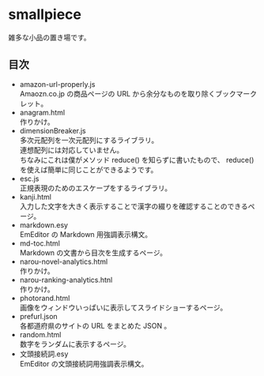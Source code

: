 # smallpiece
雑多な小品の置き場です。

## 目次
* amazon-url-properly.js  
  Amaozn.co.jp の商品ページの URL から余分なものを取り除くブックマークレット。
* anagram.html  
  作りかけ。
* dimensionBreaker.js  
  多次元配列を一次元配列にするライブラリ。  
  連想配列には対応していません。  
  ちなみにこれは僕がメソッド reduce() を知らずに書いたもので、 reduce() を使えば簡単に同じことができるようです。
* esc.js  
  正規表現のためのエスケープをするライブラリ。
* kanji.html  
  入力した文字を大きく表示することで漢字の綴りを確認することのできるページ。
* markdown.esy  
  EmEditor の Markdown 用強調表示構文。
* md-toc.html  
  Markdown の文書から目次を生成するページ。
* narou-novel-analytics.html  
  作りかけ。
* narou-ranking-analytics.htnl  
  作りかけ。
* photorand.html  
  画像をウィンドウいっぱいに表示してスライドショーするページ。
* prefurl.json  
  各都道府県のサイトの URL をまとめた JSON 。
* random.html  
  数字をランダムに表示するページ。
* 文頭接続詞.esy  
  EmEditor の文頭接続詞用強調表示構文。
